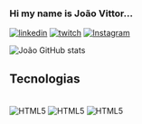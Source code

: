 ### Hi my name is João Vittor...

[![linkedin](https://img.shields.io/badge/LinkedIn-0077B5?style=for-the-badge&logo=linkedin&logoColor=white)](https://www.linkedin.com/in/joão-vittor-l-199103201/)
[![twitch](https://img.shields.io/badge/Twitch-9146FF?style=for-the-badge&logo=twitch&logoColor=white)](https://www.twitch.tv/viteam07)
[![Instagram](https://img.shields.io/badge/Instagram-E4405F?style=for-the-badge&logo=instagram&logoColor=white)](https://www.instagram.com/vittor_lpz/)

![João GitHub stats](https://github-readme-stats.vercel.app/api?username=joaoVittorL&show_icons=true&theme=dracula)

<!-- [![Top Langs](https://github-readme-stats.vercel.app/api/top-langs/?username=joaoVittorL&layout=compact)](https://github.com/joaoVittorL/github-readme-stats) -->

## Tecnologias
<div style="display : inline_block"><br/>
   <img align="center" alt ="HTML5" src="https://img.shields.io/badge/HTML-239120?style=for-the-badge&logo=html5&logoColor=white"/>
   <img align="center" alt ="HTML5" src="https://img.shields.io/badge/CSS-239120?&style=for-the-badge&logo=css3&logoColor=white"/>
   <img align="center" alt ="HTML5" src="https://img.shields.io/badge/JavaScript-F7DF1E?style=for-the-badge&logo=javascript&logoColor=black"/>
</div>
